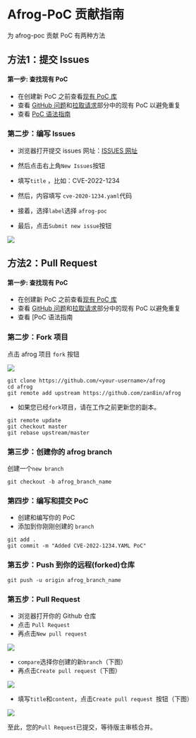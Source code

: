 # Afrog-PoC 贡献指南

为 afrog-poc 贡献 PoC 有两种方法

## 方法1：提交 Issues

#### 第一步: 查找现有 PoC

- 在创建新 PoC 之前查看[现有 PoC 库](https://github.com/zan8in/afrog/tree/main/pocs/afrog-pocs)
- 查看 [GitHub 问题](https://github.com/zan8in/afrog/issues)和[拉取请求](https://github.com/zan8in/afrog/pulls)部分中的现有 PoC 以避免重复
- 查看 [PoC 语法指南](https://github.com/zan8in/afrog/blob/main/pocs/afrog-pocs/README.md)

### 第二步：编写 Issues

- 浏览器打开提交 issues 网址：[ISSUES 网址](https://github.com/zan8in/afrog/issues)

- 然后点击右上角`New Issues`按钮
- 填写`title` ，比如：CVE-2022-1234
- 然后，内容填写 `cve-2020-1234.yaml`代码
- 接着，选择`label`选择 `afrog-poc`

- 最后，点击`Submit new issue`按钮

![](https://github.com/zan8in/afrog/blob/main/images/icon-1.png)

## 方法2：Pull Request

#### 第一步: 查找现有 PoC

- 在创建新 PoC 之前查看[现有 PoC 库](https://github.com/zan8in/afrog/tree/main/pocs/afrog-pocs)
- 查看 [GitHub 问题](https://github.com/zan8in/afrog/issues)和[拉取请求](https://github.com/zan8in/afrog/pulls)部分中的现有 PoC 以避免重复
- 查看 [PoC 语法指南

### 第二步：Fork 项目

点击 afrog 项目 `fork` 按钮

![](https://github.com/zan8in/afrog/blob/main/images/con-2.png)

```
git clone https://github.com/<your-username>/afrog
cd afrog
git remote add upstream https://github.com/zan8in/afrog
```

- 如果您已经`fork`项目，请在工作之前更新您的副本。

```
git remote update
git checkout master
git rebase upstream/master
```

### 第三步：创建你的 afrog branch

创建一个`new branch`

```
git checkout -b afrog_branch_name
```

### 第四步：编写和提交 PoC

- 创建和编写你的 PoC
- 添加到你刚刚创建的 `branch`

```
git add .
git commit -m "Added CVE-2022-1234.YAML PoC"
```

### 第五步：Push 到你的远程(forked)仓库

```
git push -u origin afrog_branch_name
```

### 第五步：Pull Request

- 浏览器打开你的 Github 仓库
- 点击 `Pull Request`
- 再点击`New pull request`

![](https://github.com/zan8in/afrog/blob/main/images/con-3.png)

- `compare`选择你创建的新`branch`（下图）
- 再点击`Create pull request`（下图）

![](https://github.com/zan8in/afrog/blob/main/images/con-5.png)

- 填写`title`和`content`，点击`Create pull request `按钮（下图）

![](https://github.com/zan8in/afrog/blob/main/images/con-6.png)

至此，您的`Pull Request`已提交，等待版主审核合并。

